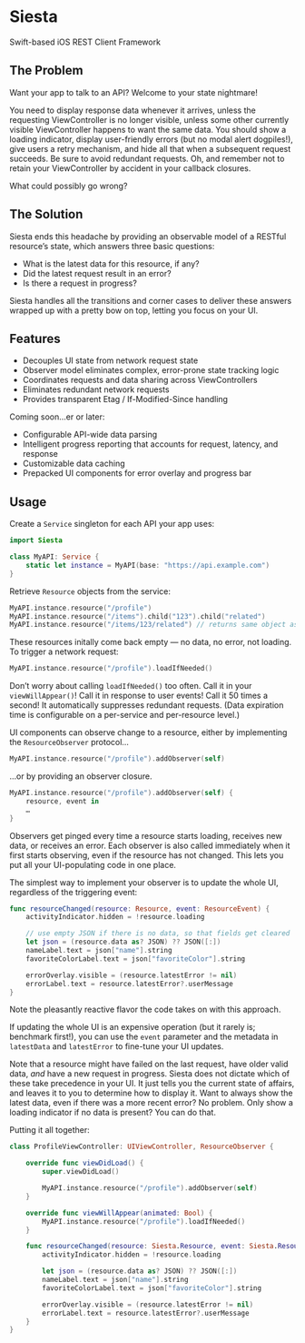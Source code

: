 # Siesta

Swift-based iOS REST Client Framework

## The Problem

Want your app to talk to an API? Welcome to your state nightmare!

You need to display response data whenever it arrives, unless the requesting ViewController is no longer visible, unless some other currently visible ViewController happens to want the same data. You should show a loading indicator, display user-friendly errors (but no modal alert dogpiles!), give users a retry mechanism, and hide all that when a subsequent request succeeds. Be sure to avoid redundant requests. Oh, and remember not to retain your ViewController by accident in your callback closures.

What could possibly go wrong?

## The Solution

Siesta ends this headache by providing an observable model of a RESTful resource’s state, which answers three basic questions:

* What is the latest data for this resource, if any?
* Did the latest request result in an error?
* Is there a request in progress?

Siesta handles all the transitions and corner cases to deliver these answers wrapped up with a pretty bow on top, letting you focus on your UI.

## Features

* Decouples UI state from network request state
* Observer model eliminates complex, error-prone state tracking logic
* Coordinates requests and data sharing across ViewControllers
* Eliminates redundant network requests
* Provides transparent Etag / If-Modified-Since handling

Coming soon…er or later:

* Configurable API-wide data parsing
* Intelligent progress reporting that accounts for request, latency, and response
* Customizable data caching
* Prepacked UI components for error overlay and progress bar

## Usage

Create a `Service` singleton for each API your app uses:

```swift
import Siesta

class MyAPI: Service {
    static let instance = MyAPI(base: "https://api.example.com")
}
```

Retrieve `Resource` objects from the service:

```swift
MyAPI.instance.resource("/profile")
MyAPI.instance.resource("/items").child("123").child("related")
MyAPI.instance.resource("/items/123/related") // returns same object as above
```

These resources initally come back empty — no data, no error, not loading. To trigger a network request:

```swift
MyAPI.instance.resource("/profile").loadIfNeeded()
```

Don’t worry about calling `loadIfNeeded()` too often. Call it in your `viewWillAppear()`! Call it in response to user events! Call it 50 times a second! It automatically suppresses redundant requests. (Data expiration time is configurable on a per-service and per-resource level.)

UI components can observe change to a resource, either by implementing the `ResourceObserver` protocol…

```swift
MyAPI.instance.resource("/profile").addObserver(self)
```

…or by providing an observer closure.

```swift
MyAPI.instance.resource("/profile").addObserver(self) {
    resource, event in
    …
}
```

Observers get pinged every time a resource starts loading, receives new data, or receives an error. Each observer is also called immediately when it first starts observing, even if the resource has not changed. This lets you put all your UI-populating code in one place.

The simplest way to implement your observer is to update the whole UI, regardless of the triggering event:

```swift
func resourceChanged(resource: Resource, event: ResourceEvent) {
    activityIndicator.hidden = !resource.loading

    // use empty JSON if there is no data, so that fields get cleared
    let json = (resource.data as? JSON) ?? JSON([:])
    nameLabel.text = json["name"].string
    favoriteColorLabel.text = json["favoriteColor"].string

    errorOverlay.visible = (resource.latestError != nil)
    errorLabel.text = resource.latestError?.userMessage
}
```

Note the pleasantly reactive flavor the code takes on with this approach.

If updating the whole UI is an expensive operation (but it rarely is; benchmark first!), you can use the `event` parameter and the metadata in `latestData` and `latestError` to fine-tune your UI updates.

Note that a resource might have failed on the last request, have older valid data, _and_ have a new request in progress. Siesta does not dictate which of these take precedence in your UI. It just tells you the current state of affairs, and leaves it to you to determine how to display it. Want to always show the latest data, even if there was a more recent error? No problem. Only show a loading indicator if no data is present? You can do that.

Putting it all together:

```swift
class ProfileViewController: UIViewController, ResourceObserver {

    override func viewDidLoad() {
        super.viewDidLoad()

        MyAPI.instance.resource("/profile").addObserver(self)
    }

    override func viewWillAppear(animated: Bool) {
        MyAPI.instance.resource("/profile").loadIfNeeded()
    }

    func resourceChanged(resource: Siesta.Resource, event: Siesta.ResourceEvent) {
        activityIndicator.hidden = !resource.loading

        let json = (resource.data as? JSON) ?? JSON([:])
        nameLabel.text = json["name"].string
        favoriteColorLabel.text = json["favoriteColor"].string

        errorOverlay.visible = (resource.latestError != nil)
        errorLabel.text = resource.latestError?.userMessage
    }
}
```
